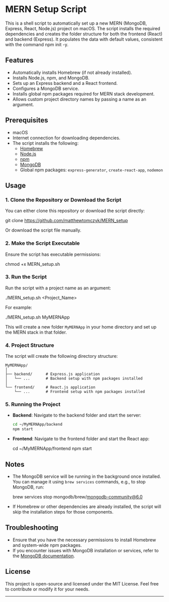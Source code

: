 # MERN Setup Script

This is a shell script to automatically set up a new MERN (MongoDB, Express, React, Node.js) project on macOS. The script installs the required dependencies and creates the folder structure for both the frontend (React) and backend (Express). It populates the data with default values, consistent with the command npm init -y. 

## Features

- Automatically installs Homebrew (if not already installed).
- Installs Node.js, npm, and MongoDB.
- Sets up an Express backend and a React frontend.
- Configures a MongoDB service.
- Installs global npm packages required for MERN stack development.
- Allows custom project directory names by passing a name as an argument.

## Prerequisites

- macOS
- Internet connection for downloading dependencies.
- The script installs the following:
  - [Homebrew](https://brew.sh/)
  - [Node.js](https://nodejs.org/)
  - [npm](https://www.npmjs.com/)
  - [MongoDB](https://www.mongodb.com/)
  - Global npm packages: `express-generator`, `create-react-app`, `nodemon`

## Usage

### 1. Clone the Repository or Download the Script

You can either clone this repository or download the script directly:

git clone https://github.com/matthewtomczyk/MERN_setup

Or download the script file manually.

### 2. Make the Script Executable

Ensure the script has executable permissions:

chmod +x MERN_setup.sh

### 3. Run the Script

Run the script with a project name as an argument:

./MERN_setup.sh <Project_Name>

For example:

./MERN_setup.sh MyMERNApp

This will create a new folder `MyMERNApp` in your home directory and set up the MERN stack in that folder.

### 4. Project Structure

The script will create the following directory structure:

```
MyMERNApp/
│
├── backend/      # Express.js application
│   └── ...       # Backend setup with npm packages installed
│
└── frontend/     # React.js application
    └── ...       # Frontend setup with npm packages installed
```

### 5. Running the Project

- **Backend**: Navigate to the backend folder and start the server:

    ```bash
    cd ~/MyMERNApp/backend
    npm start
    ```

- **Frontend**: Navigate to the frontend folder and start the React app:

    cd ~/MyMERNApp/frontend
    npm start

## Notes

- The MongoDB service will be running in the background once installed. You can manage it using `brew services` commands, e.g., to stop MongoDB, run:

  brew services stop mongodb/brew/mongodb-community@6.0

- If Homebrew or other dependencies are already installed, the script will skip the installation steps for those components.

## Troubleshooting

- Ensure that you have the necessary permissions to install Homebrew and system-wide npm packages.
- If you encounter issues with MongoDB installation or services, refer to the [MongoDB documentation](https://www.mongodb.com/docs/).

## License

This project is open-source and licensed under the MIT License. Feel free to contribute or modify it for your needs.

---

